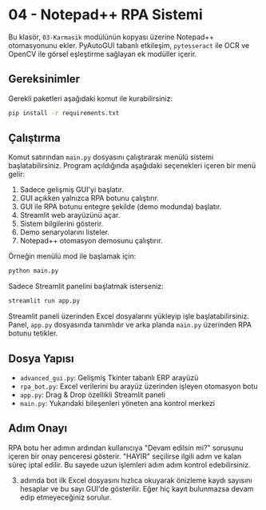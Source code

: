 # 04 - Notepad++ RPA Sistemi

Bu klasör, `03-Karmasik` modülünün kopyası üzerine Notepad++ otomasyonunu ekler. PyAutoGUI tabanlı etkileşim, `pytesseract` ile OCR ve OpenCV ile görsel eşleştirme sağlayan ek modüller içerir.

## Gereksinimler

Gerekli paketleri aşağıdaki komut ile kurabilirsiniz:

```bash
pip install -r requirements.txt
```

## Çalıştırma

Komut satırından `main.py` dosyasını çalıştırarak menülü sistemi başlatabilirsiniz. Program açıldığında aşağıdaki seçenekleri içeren bir menü gelir:

1. Sadece gelişmiş GUI'yi başlatır.
2. GUI açıkken yalnızca RPA botunu çalıştırır.
3. GUI ile RPA botunu entegre şekilde (demo modunda) başlatır.
4. Streamlit web arayüzünü açar.
5. Sistem bilgilerini gösterir.
6. Demo senaryolarını listeler.
7. Notepad++ otomasyon demosunu çalıştırır.

Örneğin menülü mod ile başlamak için:
```bash
python main.py
```

Sadece Streamlit panelini başlatmak isterseniz:
```bash
streamlit run app.py
```

Streamlit paneli üzerinden Excel dosyalarını yükleyip işle başlatabilirsiniz. Panel, `app.py` dosyasında tanımlıdır ve arka planda `main.py` üzerinden RPA botunu tetikler.

## Dosya Yapısı

- `advanced_gui.py`: Gelişmiş Tkinter tabanlı ERP arayüzü
- `rpa_bot.py`: Excel verilerini bu arayüz üzerinden işleyen otomasyon botu
- `app.py`: Drag & Drop özellikli Streamlit paneli
- `main.py`: Yukarıdaki bileşenleri yöneten ana kontrol merkezi

## Adım Onayı

RPA botu her adımın ardından kullanıcıya "Devam edilsin mi?" sorusunu içeren
bir onay penceresi gösterir. "HAYIR" seçilirse ilgili adım ve kalan süreç
iptal edilir. Bu sayede uzun işlemleri adım adım kontrol edebilirsiniz.

3. adımda bot ilk Excel dosyasını hızlıca okuyarak önizleme kaydı sayısını
hesaplar ve bu sayı GUI'de gösterilir. Eğer hiç kayıt bulunmazsa devam edip
etmeyeceğiniz sorulur.
